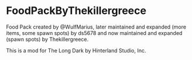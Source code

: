 # FoodPackByThekillergreece
Food Pack created by @WulfMarius, later maintained and expanded (more items, some spawn spots) by ds5678 and now maintained and expanded (spawn spots) by Thekillergreece.

This is a mod for The Long Dark by Hinterland Studio, Inc.


